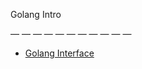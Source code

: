 Golang Intro

— — — — — — — — — — —
* [Golang Interface](https://talks.godoc.org/github.com/iscreen/golang-intro/interface.slide)
